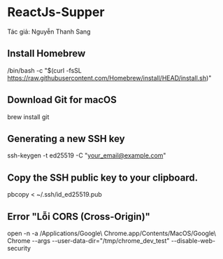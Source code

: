 # ReactJs-Supper
Tác giả: Nguyễn Thanh Sang
## Install Homebrew
/bin/bash -c "$(curl -fsSL https://raw.githubusercontent.com/Homebrew/install/HEAD/install.sh)"
## Download Git for macOS
brew install git
## Generating a new SSH key
ssh-keygen -t ed25519 -C "your_email@example.com"
## Copy the SSH public key to your clipboard.
pbcopy < ~/.ssh/id_ed25519.pub
## Error "Lỗi CORS (Cross-Origin)"
open -n -a /Applications/Google\ Chrome.app/Contents/MacOS/Google\ Chrome --args --user-data-dir="/tmp/chrome_dev_test" --disable-web-security
